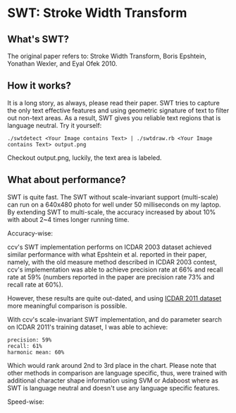 SWT: Stroke Width Transform
===========================

What's SWT?
-----------

The original paper refers to: Stroke Width Transform, Boris Epshtein, Yonathan Wexler,
and Eyal Ofek 2010.

How it works?
-------------

It is a long story, as always, please read their paper. SWT tries to capture the
only text effective features and using geometric signature of text to filter out
non-text areas. As a result, SWT gives you reliable text regions that is language
neutral. Try it yourself:

	./swtdetect <Your Image contains Text> | ./swtdraw.rb <Your Image contains Text> output.png

Checkout output.png, luckily, the text area is labeled.

What about performance?
-----------------------

SWT is quite fast. The SWT without scale-invariant support (multi-scale) can run
on a 640x480 photo for well under 50 milliseconds on my laptop. By extending SWT
to multi-scale, the accuracy increased by about 10% with about 2~4 times longer
running time.

Accuracy-wise:

ccv's SWT implementation performs on ICDAR 2003 dataset achieved similar performance
with what Epshtein et al. reported in their paper, namely, with the old measure
method described in ICDAR 2003 contest, ccv's implementation was able to achieve
precision rate at 66% and recall rate at 59% (numbers reported in the paper are
precision rate 73% and recall rate at 60%).

However, these results are quite out-dated, and using [ICDAR 2011 dataset](http://robustreading.opendfki.de/wiki/SceneText)
more meaningful comparison is possible.

With ccv's scale-invariant SWT implementation, and do parameter search on ICDAR
2011's training dataset, I was able to achieve:

	precision: 59%
	recall: 61%
	harmonic mean: 60%

Which would rank around 2nd to 3rd place in the chart. Please note that other
methods in comparison are language specific, thus, were trained with additional
character shape information using SVM or Adaboost where as SWT is language neutral
and doesn't use any language specific features.

Speed-wise:

